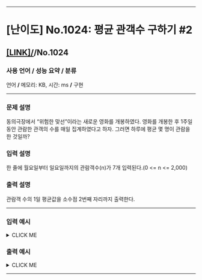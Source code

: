 <hr>

# [난이도] No.1024: 평균 관객수 구하기 #2 

## [[LINK]/](http://ascode.org/problem.php?id=1024)/No.1024 

### 사용 언어 / 성능 요약 / 분류 

언어 **/** 메모리:  KB, 시간:  ms **/** 구현 <br>

<hr>

### 문제 설명 

동의극장에서 “위험한 맞선”이라는 새로운 영화를 개봉하였다. 영화를 개봉한 후 1주일 동안 관람한 관객의 수를 매일 집계하였다고 하자. 그러면 하루에 평균 몇 명이 관람을 한 것일까? <br>

### 입력 설명 

한 줄에 월요일부터 일요일까지의 관람객수(n)가 7개 입력된다.(0 <= n <= 2,000) <br>

### 출력 설명 

관람객 수의 1일 평균값을 소수점 2번째 자리까지 출력한다. <br>

<hr>

### 입력 예시

<details><summary>CLICK ME</summary>
<pre>
<strong>432 443 564 499 681 1807 1543</strong>
</pre>
</details>

### 출력 예시

<details><summary>CLICK ME</summary>
<pre>
<strong>852.71</strong>
</pre>
</details>

<hr>
